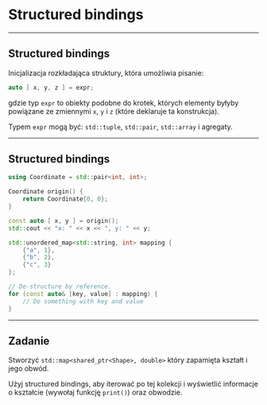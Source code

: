 <!-- .slide: data-background="#111111" -->
# Structured bindings

___

## Structured bindings

Inicjalizacja rozkładająca struktury, która umożliwia pisanie:
<!-- Ciężko mi znaleźć odpowiednik do de-structuring -->

```cpp
auto [ x, y, z ] = expr;
```

 gdzie typ `expr` to obiekty podobne do krotek, których elementy byłyby powiązane ze zmiennymi `x`, `y` i `z` (które deklaruje ta konstrukcja).

 Typem `expr` mogą być: `std::tuple`, `std::pair`, `std::array` i agregaty.

___
<!-- .slide: style="font-size: 0.95em" -->

## Structured bindings

```c++
using Coordinate = std::pair<int, int>;

Coordinate origin() {
    return Coordinate{0, 0};
}

const auto [ x, y ] = origin();
std::cout << "x: " << x << ", y: " << y;
```
<!-- .element: class="fragment fade-in" -->

```c++
std::unordered_map<std::string, int> mapping {
    {"a", 1},
    {"b", 2},
    {"c", 3}
};

// De-structure by reference.
for (const auto& [key, value] : mapping) {
    // Do something with key and value
}
```
<!-- .element: class="fragment fade-in" -->

___

## Zadanie

Stworzyć `std::map<shared_ptr<Shape>, double>` który zapamięta kształt i jego obwód.

Użyj structured bindings, aby iterować po tej kolekcji i wyświetlić informacje o kształcie (wywołaj funkcję `print()`) oraz obwodzie.
